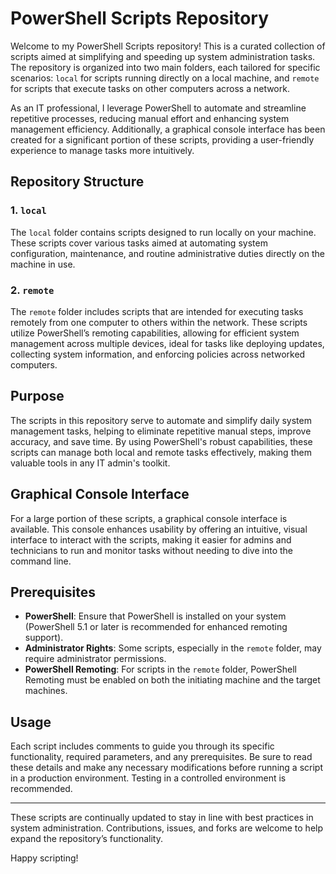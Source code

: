 # PowerShell Scripts Repository

Welcome to my PowerShell Scripts repository! This is a curated collection of scripts aimed at simplifying and speeding up system administration tasks. The repository is organized into two main folders, each tailored for specific scenarios: `local` for scripts running directly on a local machine, and `remote` for scripts that execute tasks on other computers across a network.

As an IT professional, I leverage PowerShell to automate and streamline repetitive processes, reducing manual effort and enhancing system management efficiency. Additionally, a graphical console interface has been created for a significant portion of these scripts, providing a user-friendly experience to manage tasks more intuitively.

## Repository Structure

### 1. `local`
The `local` folder contains scripts designed to run locally on your machine. These scripts cover various tasks aimed at automating system configuration, maintenance, and routine administrative duties directly on the machine in use.

### 2. `remote`
The `remote` folder includes scripts that are intended for executing tasks remotely from one computer to others within the network. These scripts utilize PowerShell’s remoting capabilities, allowing for efficient system management across multiple devices, ideal for tasks like deploying updates, collecting system information, and enforcing policies across networked computers.

## Purpose

The scripts in this repository serve to automate and simplify daily system management tasks, helping to eliminate repetitive manual steps, improve accuracy, and save time. By using PowerShell's robust capabilities, these scripts can manage both local and remote tasks effectively, making them valuable tools in any IT admin's toolkit.

## Graphical Console Interface

For a large portion of these scripts, a graphical console interface is available. This console enhances usability by offering an intuitive, visual interface to interact with the scripts, making it easier for admins and technicians to run and monitor tasks without needing to dive into the command line.

## Prerequisites

- **PowerShell**: Ensure that PowerShell is installed on your system (PowerShell 5.1 or later is recommended for enhanced remoting support).
- **Administrator Rights**: Some scripts, especially in the `remote` folder, may require administrator permissions.
- **PowerShell Remoting**: For scripts in the `remote` folder, PowerShell Remoting must be enabled on both the initiating machine and the target machines.

## Usage

Each script includes comments to guide you through its specific functionality, required parameters, and any prerequisites. Be sure to read these details and make any necessary modifications before running a script in a production environment. Testing in a controlled environment is recommended.

---

These scripts are continually updated to stay in line with best practices in system administration. Contributions, issues, and forks are welcome to help expand the repository’s functionality.

Happy scripting!
